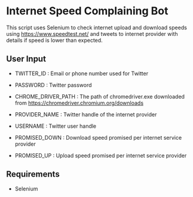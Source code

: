 # Internet Speed Complaining Bot
This script uses Selenium to check internet upload and download speeds using https://www.speedtest.net/ and tweets to internet provider with details if speed is lower than expected.

## User Input
- TWITTER_ID : Email or phone number used for Twitter
- PASSWORD : Twitter password
- CHROME_DRIVER_PATH : The path of chromedriver.exe downloaded from https://chromedriver.chromium.org/downloads
- PROVIDER_NAME : Twitter handle of the internet provider
- USERNAME : Twitter user handle

- PROMISED_DOWN : Download speed promised per internet service provider
- PROMISED_UP : Upload speed promised per internet service provider

## Requirements
- Selenium
